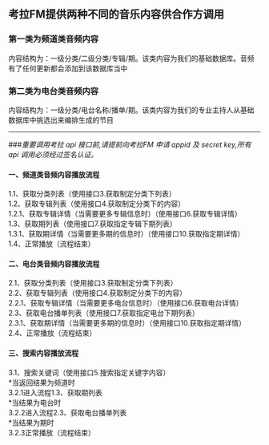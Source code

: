 ## 考拉FM提供两种不同的音乐内容供合作方调用

### 第一类为频道类音频内容<br>
内容结构为：一级分类/二级分类/专辑/期。该类内容为我们的基础数据库。音频有了任何更新都会添加到该数据库当中

### 第二类为电台类音频内容<br>
内容结构为：一级分类/电台名称/播单/期。该类内容为我们的专业主持人从基础数据库中挑选出来编排生成的节目

--- 

###*重要调用考拉 api 接口前,请提前向考拉FM 申请 appid 及 secret key,所有 api 调用必须经过签名认证。*

#### 一、频道类音频内容播放流程
1.1、获取分类列表（使用接口3.获取制定分类下列表）<br>
1.2、获取专辑列表（使用接口4.获取制定分类下的内容）<br>
1.2.1、获取专辑详情（当需要更多专辑信息时）（使用接口6.获取专辑详情）<br>
1.3、获取期列表（使用接口7.获取指定专辑下期列表）<br>
1.3.1、获取期详情（当需要更多期的信息时）（使用接口10.获取指定期详情）<br>
1.4、正常播放（流程结束）<br>

#### 二、电台类音频内容播放流程
2.1、获取分类列表（使用接口3.获取制定分类下列表）<br>
2.2、获取专辑列表（使用接口4.获取制定分类下的内容）<br>
2.2.1、获取专辑详情（当需要更多电台信息时）（使用接口6.获取电台详情）<br>
2.3、获取电台播单列表（使用接口7.获取指定电台下期列表）<br>
2.3.1、获取期详情（当需要更多期的信息时）（使用接口10.获取指定期详情）<br>
2.4、正常播放（流程结束）<br>

#### 三、搜索内容播放流程
3.1、搜索关键词（使用接口5.搜索指定关键字内容）<br>
*当返回结果为频道时<br>
3.2.1进入流程1.3、获取期列表<br>
*当结果为电台时<br>
3.2.2进入流程2.3、获取电台播单列表<br>
*当结果为期时<br>
3.2.3正常播放（流程结束）<br>
